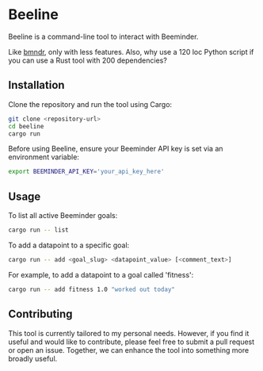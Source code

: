 # Beeline

Beeline is a command-line tool to interact with Beeminder. 

Like [bmndr](https://github.com/lydgate/bmndr), only with less features. Also,
why use a 120 loc Python script if you can use a Rust tool with 200
dependencies?

## Installation

Clone the repository and run the tool using Cargo:

```bash
git clone <repository-url>
cd beeline
cargo run
```

Before using Beeline, ensure your Beeminder API key is set via an environment
variable:

```bash
export BEEMINDER_API_KEY='your_api_key_here'
```

## Usage

To list all active Beeminder goals:

```bash
cargo run -- list
```

To add a datapoint to a specific goal:

```bash
cargo run -- add <goal_slug> <datapoint_value> [<comment_text>]
```

For example, to add a datapoint to a goal called 'fitness':

```bash
cargo run -- add fitness 1.0 "worked out today"
```

## Contributing

This tool is currently tailored to my personal needs. However, if you find it
useful and would like to contribute, please feel free to submit a pull request
or open an issue. Together, we can enhance the tool into something more broadly
useful.
